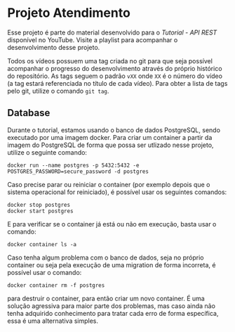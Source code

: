 # Projeto Atendimento

Esse projeto é parte do material desenvolvido para o *Tutorial - API REST* disponível no YouTube. Visite a playlist para acompanhar o desenvolvimento desse projeto.

Todos os vídeos possuem uma tag criada no git para que seja possível acompanhar o progresso do desenvolvimento através do próprio histórico do repositório. As tags seguem o padrão `vXX` onde `XX` é o número do vídeo (a tag estará referenciada no título de cada vídeo). Para obter a lista de tags pelo git, utilize o comando `git tag`.

## Database

Durante o tutorial, estamos usando o banco de dados PostgreSQL, sendo executado por uma imagem docker. Para criar um container a partir da imagem do PostgreSQL de forma que possa ser utlizado nesse projeto, utilize o seguinte comando:

```
docker run --name postgres -p 5432:5432 -e POSTGRES_PASSWORD=secure_password -d postgres
```

Caso precise parar ou reiniciar o container (por exemplo depois que o sistema operacional for reiniciado), é possível usar os seguintes comandos:

```
docker stop postgres
docker start postgres
```

E para verificar se o container já está ou não em execução, basta usar o comando:

```
docker container ls -a
```

Caso tenha algum problema com o banco de dados, seja no próprio container ou seja pela execução de uma migration de forma incorreta, é possível usar o comando:

```
docker container rm -f postgres
```

para destruir o container, para então criar um novo container. É uma solução agressiva para maior parte dos problemas, mas caso ainda não tenha adquirido conhecimento para tratar cada erro de forma específica, essa é uma alternativa simples.